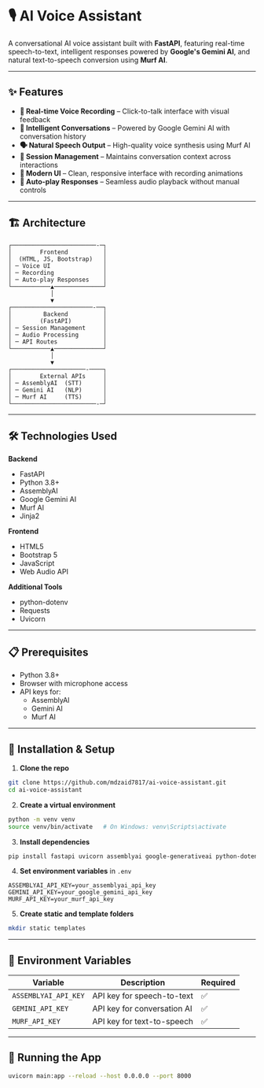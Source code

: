 # 🎙️ AI Voice Assistant

A conversational AI voice assistant built with **FastAPI**, featuring real-time speech-to-text, intelligent responses powered by **Google's Gemini AI**, and natural text-to-speech conversion using **Murf AI**.

---

## ✨ Features

- **🎤 Real-time Voice Recording** – Click-to-talk interface with visual feedback  
- **🧠 Intelligent Conversations** – Powered by Google Gemini AI with conversation history  
- **🗣️ Natural Speech Output** – High-quality voice synthesis using Murf AI  
- **💬 Session Management** – Maintains conversation context across interactions  
- **🎨 Modern UI** – Clean, responsive interface with recording animations  
- **🔄 Auto-play Responses** – Seamless audio playback without manual controls  

---

## 🏗️ Architecture

```plaintext
┌────────────────────────-─┐
│        Frontend          │
│  (HTML, JS, Bootstrap)   │
│ ─ Voice UI               │
│ ─ Recording              │
│ ─ Auto-play Responses    │
└───────────▲──────────────┘
            │
            ▼
┌───────────────────────-──┐
│         Backend          │
│        (FastAPI)         │
│ ─ Session Management     │
│ ─ Audio Processing       │
│ ─ API Routes             │
└───────────▲──────────────┘
            │
            ▼
┌─────────────────────-────┐
│        External APIs     │
│ ─ AssemblyAI  (STT)      │
│ ─ Gemini AI   (NLP)      │
│ ─ Murf AI     (TTS)      │
└────────────────────────-─┘
```

---

## 🛠️ Technologies Used

**Backend**
- FastAPI
- Python 3.8+
- AssemblyAI
- Google Gemini AI
- Murf AI
- Jinja2

**Frontend**
- HTML5
- Bootstrap 5
- JavaScript
- Web Audio API

**Additional Tools**
- python-dotenv
- Requests
- Uvicorn

---

## 📋 Prerequisites

- Python 3.8+
- Browser with microphone access
- API keys for:
  - AssemblyAI  
  - Gemini AI  
  - Murf AI  

---

## 🚀 Installation & Setup

1. **Clone the repo**
```bash
git clone https://github.com/mdzaid7817/ai-voice-assistant.git
cd ai-voice-assistant
```

2. **Create a virtual environment**
```bash
python -m venv venv
source venv/bin/activate   # On Windows: venv\Scripts\activate
```

3. **Install dependencies**
```bash
pip install fastapi uvicorn assemblyai google-generativeai python-dotenv requests jinja2 python-multipart
```

4. **Set environment variables** in `.env`
```
ASSEMBLYAI_API_KEY=your_assemblyai_api_key
GEMINI_API_KEY=your_google_gemini_api_key
MURF_API_KEY=your_murf_api_key
```

5. **Create static and template folders**
```bash
mkdir static templates
```

---

## 🔑 Environment Variables

| Variable             | Description                      | Required |
| -------------------- | -------------------------------- | -------- |
| `ASSEMBLYAI_API_KEY` | API key for speech-to-text       | ✅        |
| `GEMINI_API_KEY`     | API key for conversation AI      | ✅        |
| `MURF_API_KEY`       | API key for text-to-speech       | ✅        |

---

## 🏃 Running the App

```bash
uvicorn main:app --reload --host 0.0.0.0 --port 8000
```
